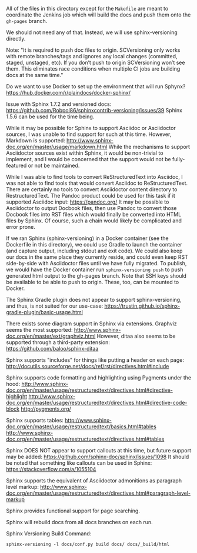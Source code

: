 All of the files in this directory except for the `Makefile`
are meant to coordinate the Jenkins job
which will build the docs and push them onto the `gh-pages` branch.

We should not need any of that.
Instead, we will use sphinx-versioning directly.

Note:
"It is required to push doc files to origin.
SCVersioning only works with remote branches/tags and ignores any local changes
(committed, staged, unstaged, etc).
If you don’t push to origin SCVersioning won’t see them.
This eliminates race conditions when multiple CI jobs are building docs at the
same time."

Do we want to use Docker to set up the environment that will run Sphynx?
https://hub.docker.com/r/plaindocs/docker-sphinx/

Issue with Sphinx 1.7.2 and versioned docs:
https://github.com/Robpol86/sphinxcontrib-versioning/issues/39
Sphinx 1.5.6 can be used for the time being.

While it may be possible for Sphinx to support Asciidoc or Asciidoctor sources,
I was unable to find support for such at this time.
However, Markdown is supported:
http://www.sphinx-doc.org/en/master/usage/markdown.html
While the mechanisms to support Asciidoctor sources exist within Sphinx, it
would be non-trivial to implement, and I would be concerned that the support
would not be fully-featured or not be maintained.

While I was able to find tools to convert ReStructuredText into Asciidoc, I
was not able to find tools that would convert Asciidoc to ReStructuredText.
There are certainly no tools to convert Asciidoctor content directory to
RestructuredText.
The Pandoc product could be used for this task if it supported Asciidoc input:
https://pandoc.org/
It may be possible to Asciidoctor to output Docbook files, then use Pandoc to
convert those Docbook files into RST files which would finally be converted
into HTML files by Sphinx. Of course, such a chain would likely be complicated
and error prone.

If we ran Sphinx (sphinx-versioning) in a Docker container (see the Dockerfile
in this directory), we could use Gradle to launch the container (and capture
output, including stdout and exit code).
We could also keep our docs in the same place they currently reside, and could
even keep RST side-by-side with Asciidoctor files until we have fully migrated.
To publish, we would have the Docker container run `sphinx-versioning push`
to push generated html output to the gh-pages branch.
Note that SSH keys should be available to be able to push to origin.
These, too, can be mounted to Docker.

The Sphinx Gradle plugin does not appear to support sphinx-versioning, and thus,
is not suited for our use-case:
https://trustin.github.io/sphinx-gradle-plugin/basic-usage.html

There exists some diagram support in Sphinx via extensions.
Graphviz seems the most supported:
http://www.sphinx-doc.org/en/master/ext/graphviz.html
However, ditaa also seems to be supported through a third-party extension:
https://github.com/baloo/sphinx-ditaa

Sphinx supports "includes" for things like putting a header on each page:
http://docutils.sourceforge.net/docs/ref/rst/directives.html#include

Sphinx supports code formatting and highlighting using Pygments under the hood:
http://www.sphinx-doc.org/en/master/usage/restructuredtext/directives.html#directive-highlight
http://www.sphinx-doc.org/en/master/usage/restructuredtext/directives.html#directive-code-block
http://pygments.org/

Sphinx supports tables:
http://www.sphinx-doc.org/en/master/usage/restructuredtext/basics.html#tables
http://www.sphinx-doc.org/en/master/usage/restructuredtext/directives.html#tables

Sphinx DOES NOT appear to support callouts at this time, but future support
may be added:
https://github.com/sphinx-doc/sphinx/issues/1098
It should be noted that something like callouts can be used in Sphinx:
https://stackoverflow.com/a/1055104

Sphinx supports the equivalent of Asciidoctor admonitions as paragraph level markup:
http://www.sphinx-doc.org/en/master/usage/restructuredtext/directives.html#paragraph-level-markup

Sphinx provides functional support for page searching.

Sphinx will rebuild docs from all docs branches on each run.

Sphinx Versioning Build Command:
```
sphinx-versioning -l docs/conf.py build docs/ docs/_build/html
```

